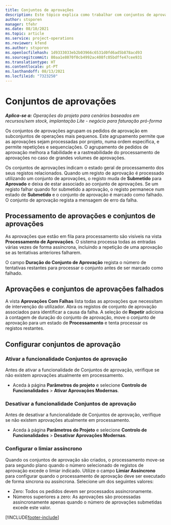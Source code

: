 ```yaml
---
title: Conjuntos de aprovações
description: Este tópico explica como trabalhar com conjuntos de aprovações, pedidos e subconjuntos dessas operações.
author: stsporen
manager: tfehr
ms.date: 08/10/2021
ms.topic: article
ms.service: project-operations
ms.reviewer: kfend
ms.author: stsporen
ms.openlocfilehash: 1d9333033eb2b03966c6531d0fd6ad5b878acd93
ms.sourcegitcommit: 80aa1e8070f0cb4992ac408fc05bdffe47cee931
ms.translationtype: HT
ms.contentlocale: pt-PT
ms.lasthandoff: 08/13/2021
ms.locfileid: "7323250"
---
```

# <a name="approval-sets"></a>Conjuntos de aprovações

_**Aplica-se a:** Operações do projeto para cenários baseados em recursos/sem stock, implantação Lite - negócio para faturação pró-forma_

Os conjuntos de aprovações agrupam os pedidos de aprovação em subconjuntos de operações mais pequenos. Este agrupamento permite que as aprovações sejam processadas por projeto, numa ordem específica, e permite repetições e sequenciações. O agrupamento de pedidos de aprovação melhora a fiabilidade e a rastreabilidade do processamento de aprovações no caso de grandes volumes de aprovações.

Os conjuntos de aprovações indicam o estado geral de processamento dos seus registos relacionados. Quando um registo de aprovação é processado utilizando um conjunto de aprovações, o registo muda de **Submetido** para **Aprovado** e deixa de estar associado ao conjunto de aprovações. Se um registo falhar quando for submetido a aprovação, o registo permanece num estado de **Submetido** e o conjunto de aprovação é marcado como falhado. O conjunto de aprovação regista a mensagem de erro da falha.

## <a name="processing-approvals-and-approval-sets"></a>Processamento de aprovações e conjuntos de aprovações
As aprovações que estão em fila para processamento são visíveis na vista **Processamento de Aprovações**. O sistema processa todas as entradas várias vezes de forma assíncrona, incluindo a repetição de uma aprovação se as tentativas anteriores falharem.

O campo **Duração do Conjunto de Aprovação** regista o número de tentativas restantes para processar o conjunto antes de ser marcado como falhado.

## <a name="failed-approvals-and-approval-sets"></a>Aprovações e conjuntos de aprovações falhados
A vista **Aprovações Com Falhas** lista todas as aprovações que necessitam de intervenção do utilizador. Abra os registos de conjunto de aprovação associados para identificar a causa da falha.
A seleção de **Repetir** adiciona à contagem de duração do conjunto de aprovação, move o conjunto de aprovação para um estado de **Processamento** e tenta processar os registos restantes.

## <a name="configure-approval-sets"></a>Configurar conjuntos de aprovação

### <a name="enable-the-approval-sets-feature"></a>Ativar a funcionalidade Conjuntos de aprovação
Antes de ativar a funcionalidade de Conjuntos de aprovação, verifique se não existem aprovações atualmente em processamento.

- Aceda à página **Parâmetros do projeto** e selecione **Controlo de Funcionalidades** > **Ativar Aprovações Modernas**.

### <a name="turn-off-the-approval-sets-feature"></a>Desativar a funcionalidade Conjuntos de aprovação
Antes de desativar a funcionalidade de Conjuntos de aprovação, verifique se não existem aprovações atualmente em processamento.

- Aceda à página **Parâmetros do Projeto** e selecione **Controlo de Funcionalidades** > **Desativar Aprovações Modernas**.

### <a name="configuring-the-asynchronous-threshold"></a>Configurar o limiar assíncrono 
Quando os conjuntos de aprovação são criados, o processamento move-se para segundo plano quando o número selecionado de registos de aprovação excede o limiar indicado. Utilize o campo **Limiar Assíncrono** para configurar quando o processamento de aprovação deve ser executado de forma síncrona ou assíncrona. Selecione um dos seguintes valores:

  - Zero: Todos os pedidos devem ser processados assincronamente. 
  - Números superiores a zero: As aprovações são processadas assincronamente apenas quando o número de aprovações submetidas excede este valor.

[!INCLUDE[footer-include](../includes/footer-banner.md)]
